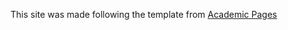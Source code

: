 This site was made following the template from [Academic Pages](https://academicpages.github.io/markdown/)
